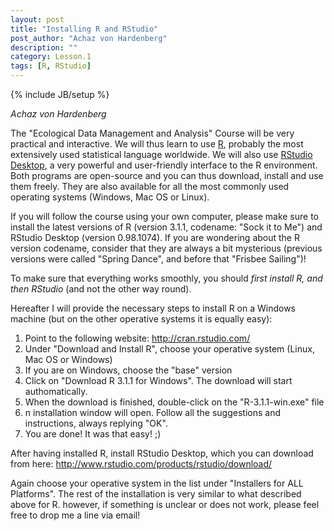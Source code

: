 ```yaml
---
layout: post
title: "Installing R and RStudio"
post_author: "Achaz von Hardenberg"
description: ""
category: Lesson.1
tags: [R, RStudio]
---
```

{% include JB/setup %}

*Achaz von Hardenberg*  

The "Ecological Data Management and Analysis" Course will be very practical and interactive. We will thus learn to use [R](http://www.r-project.org), probably the most extensively used statistical language worldwide.  We will also use [RStudio Desktop](http://www.rstudio.com), a very powerful and user-friendly interface to the R environment. Both programs are open-source and you can thus download, install and use them freely. They are also available for all the most commonly used operating systems (Windows, Mac OS or Linux). 
  
If you will follow the course using your own computer, please make sure to install the latest versions of R (version 3.1.1, codename: "Sock it to Me") and RStudio Desktop (version 0.98.1074). If you are wondering about the R version codename, consider that they are always a bit mysterious (previous versions were called "Spring Dance", and before that "Frisbee Sailing")!  

To make sure that everything works smoothly, you should *first install R, and then RStudio* (and not the other way round).

Hereafter I will provide the necessary steps to install R on a Windows machine (but on the other operative systems it is equally easy):

1. Point to the following website: <http://cran.rstudio.com/>
2. Under "Download and Install R", choose your operative system (Linux, Mac OS or Windows)
3. If you are on Windows, choose the "base" version
4. Click on "Download R 3.1.1 for Windows". The download will start authomatically. 
5. When the download is finished, double-click on the "R-3.1.1-win.exe" file   
6. n installation window will open. Follow all the suggestions and instructions, always replying "OK".
7. You are done! It was that easy! ;)

After having installed R, install RStudio Desktop, which you can download from here: <http://www.rstudio.com/products/rstudio/download/>  

Again choose your operative system in the list under "Installers for ALL Platforms".
The rest of the installation is very similar to what described above for R. however, if something is unclear or does not work, please feel free to drop me a line via email!


